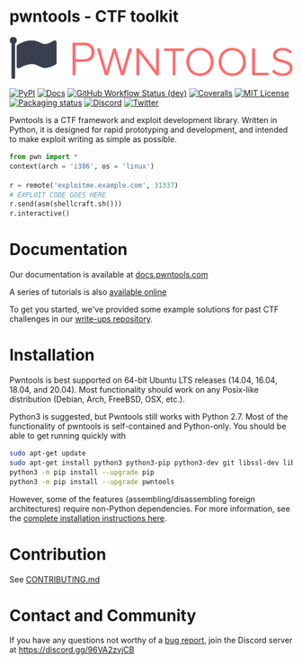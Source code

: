 # pwntools - CTF toolkit
![pwntools logo](https://github.com/Gallopsled/pwntools/blob/stable/docs/source/logo.png?raw=true)

[![PyPI](https://img.shields.io/pypi/v/pwntools?style=flat)](https://pypi.python.org/pypi/pwntools/)
[![Docs](https://readthedocs.org/projects/pwntools/badge/?version=stable)](https://docs.pwntools.com/)
[![GitHub Workflow Status (dev)](https://img.shields.io/github/actions/workflow/status/Gallopsled/pwntools/ci.yml?branch=dev&logo=GitHub)](https://github.com/Gallopsled/pwntools/actions/workflows/ci.yml?query=branch%3Adev)
[![Coveralls](https://img.shields.io/coveralls/github/Gallopsled/pwntools/dev?logo=coveralls)](https://coveralls.io/github/Gallopsled/pwntools?branch=dev)
[![MIT License](https://img.shields.io/badge/license-MIT-blue.svg?style=flat)](http://choosealicense.com/licenses/mit/)
[![Packaging status](https://img.shields.io/repology/repositories/python:pwntools)](https://repology.org/project/python:pwntools/versions)
[![Discord](https://img.shields.io/discord/809590285687980052?label=Discord&style=plastic)](https://discord.gg/96VA2zvjCB)
[![Twitter](https://img.shields.io/twitter/follow/Pwntools)](https://twitter.com/pwntools)

Pwntools is a CTF framework and exploit development library. Written in Python, it is designed for rapid prototyping and development, and intended to make exploit writing as simple as possible.

```python
from pwn import *
context(arch = 'i386', os = 'linux')

r = remote('exploitme.example.com', 31337)
# EXPLOIT CODE GOES HERE
r.send(asm(shellcraft.sh()))
r.interactive()
```

# Documentation

Our documentation is available at [docs.pwntools.com](https://docs.pwntools.com/)

A series of tutorials is also [available online](https://github.com/Gallopsled/pwntools-tutorial#readme)

To get you started, we've provided some example solutions for past CTF challenges in our [write-ups repository](https://github.com/Gallopsled/pwntools-write-ups).

# Installation

Pwntools is best supported on 64-bit Ubuntu LTS releases (14.04, 16.04, 18.04, and 20.04).  Most functionality should work on any Posix-like distribution (Debian, Arch, FreeBSD, OSX, etc.).  

Python3 is suggested, but Pwntools still works with Python 2.7.  Most of the functionality of pwntools is self-contained and Python-only.  You should be able to get running quickly with

```sh
sudo apt-get update
sudo apt-get install python3 python3-pip python3-dev git libssl-dev libffi-dev build-essential
python3 -m pip install --upgrade pip
python3 -m pip install --upgrade pwntools
```


However, some of the features (assembling/disassembling foreign architectures) require non-Python dependencies.  For more information, see the [complete installation instructions here](https://docs.pwntools.com/en/stable/install.html).


# Contribution

See [CONTRIBUTING.md](CONTRIBUTING.md)

# Contact and Community
If you have any questions not worthy of a [bug report](https://github.com/Gallopsled/pwntools/issues), join the Discord server at https://discord.gg/96VA2zvjCB
